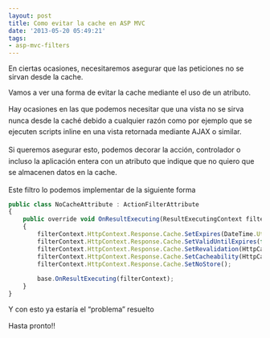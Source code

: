 ```yaml
---
layout: post
title: Como evitar la cache en ASP MVC
date: '2013-05-20 05:49:21'
tags:
- asp-mvc-filters
---
```



En ciertas ocasiones, necesitaremos asegurar que las peticiones no se sirvan desde la cache.

Vamos a ver una forma de evitar la cache mediante el uso de un atributo.

<span style="font-size: 1em; line-height: 1.6em;">Hay ocasiones en las que podemos necesitar que una vista no se sirva nunca desde la caché debido a cualquier razón como por ejemplo que se ejecuten scripts inline en una vista retornada mediante AJAX o similar.</span>

<span style="font-size: 1em; line-height: 1.6em;">Si queremos asegurar esto, podemos decorar la acción, controlador o incluso la aplicación entera con un atributo que indique que no quiero que se almacenen datos en la cache.</span>

Este filtro lo podemos implementar de la siguiente forma

```javascript
public class NoCacheAttribute : ActionFilterAttribute
{
    public override void OnResultExecuting(ResultExecutingContext filterContext)
    {
        filterContext.HttpContext.Response.Cache.SetExpires(DateTime.UtcNow.AddDays(-1));
        filterContext.HttpContext.Response.Cache.SetValidUntilExpires(false);
        filterContext.HttpContext.Response.Cache.SetRevalidation(HttpCacheRevalidation.AllCaches);
        filterContext.HttpContext.Response.Cache.SetCacheability(HttpCacheability.NoCache);
        filterContext.HttpContext.Response.Cache.SetNoStore();
 
        base.OnResultExecuting(filterContext);
    }
}
```

Y con esto ya estaría el “problema” resuelto

<span style="font-size: 1em; line-height: 1.6em;">Hasta pronto!!</span>


